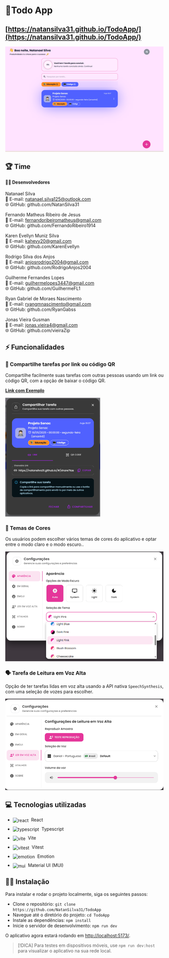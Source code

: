 # 📝Todo App

## [https://natansilva31.github.io/TodoApp/](https://natansilva31.github.io/TodoApp/)

<img src="https://github.com/NatanSilva31/TodoApp/blob/493524e4204219344f65f9c5ac2ee5a5d0d7fc19/screenshots/TelaInicial.png" alt="Splash Screen Example" width="500px" />

## 🏆 Time

#### 👨‍💻 Desenvolvedores

Natanael Silva<br/>
📧 E-mail: natanael.silva125@outlook.com<br/>
🌐 GitHub: github.com/NatanSilva31<br/>

Fernando Matheus Ribeiro de Jesus<br/>
📧 E-mail: fernandoribeiromatheus@gmail.com<br/>
🌐 GitHub: github.com/FernandoRibeiro1914<br/>

Karen Evellyn Muniz Silva<br/>
📧 E-mail: kahevy20@gmail.com<br/>
🌐 GitHub: github.com/KarenEvellyn<br/>

Rodrigo Silva dos Anjos<br/>
📧 E-mail: anjosrodrigo2004@gmail.com<br/>
🌐 GitHub: github.com/RodrigoAnjos2004<br/>

Guilherme Fernandes Lopes<br/>
📧 E-mail: guilhermelopes3447@gmail.com<br/>
🌐 GitHub: github.com/GuilhermeFL1<br/>

Ryan Gabriel de Moraes Nascimento<br/>
📧 E-mail: ryangmnascimento@gmail.com<br/>
🌐 GitHub: github.com/RyanGabss<br/>

Jonas Vieira Gusman<br/>
📧 E-mail: jonas.vieira4@gmail.com<br/>
🌐 GitHub: github.com/vieiraZip<br/>

## ⚡ Funcionalidades

### 🔗 Compartilhe tarefas por link ou código QR

Compartilhe facilmente suas tarefas com outras pessoas usando um link ou código QR, com a opção de baixar o código QR.

**[Link com Exemplo](https://natansilva31.github.io/TodoApp/#/share?task=N4IgJg9gdgpiBcAzAhgGwM4wDQgA4EspYwEUNsQpkBbOeEABQCcIArGAFwgAIBlGKgGMQOMDHSCm+XB3zQEjFuy58ByYThjU2+BQEZEAFgBsADgC0BgMyIARuYBMABidhLR27ZEhBEVBCYFAGIAVidjPQAxSO8wZA46EGcHEPMnVL0AdgAVBwd4J0z4KxCAOicHTIAtWJhkMFRCROTU9MsATmyXAqdvQXiYAHMAgE8EAG1QfBJ6ZBQnRDBbQ3NEYzNzQzAQ5HN2+qdNmDywB1tTGFNDPW8qWgUAUTAAV36Ac4BjiG8tHX0jOJ9PwBYKIRAXByGEAAXywUxmIEQMGWghCG0ytgciE2ERWV1MVnMpmQIRQF2Q7Ss7RuODuiQAwgBnsD4YY-bSsXT0Aw7VJIhZA-yBeihcJRGLQgC6OFQyHQHF4yAAbs0Kq0Mjk8vA9CECmVMno9DVoUA&userName=Natanael%20Silva)**

<img src="https://github.com/NatanSilva31/TodoApp/blob/45f8c1359b151f14806293381a3d44b6ec359477/screenshots/ShareDialog.png" width="300px" alt="Shared Task" />

### 🎨  Temas de Cores

Os usuários podem escolher vários temas de cores do aplicativo e optar entre o modo claro e o modo escuro..

<img src="https://github.com/NatanSilva31/TodoApp/blob/493524e4204219344f65f9c5ac2ee5a5d0d7fc19/screenshots/ColorThemes.png" width="500px" alt="Color Themes" />

### 🗣️ Tarefa de Leitura em Voz Alta

Opção de ter tarefas lidas em voz alta usando a API nativa `SpeechSynthesis`, com uma seleção de vozes para escolher.

<img src="https://github.com/NatanSilva31/TodoApp/blob/493524e4204219344f65f9c5ac2ee5a5d0d7fc19/screenshots/ReadAloud.png" width="500px" alt="Task Reading Aloud" />

## 💻 Tecnologias utilizadas

<ul style="display: flex; flex-direction: column; gap:10px;">
  <li style="vertical-align: middle;">
    <img src="https://go-skill-icons.vercel.app/api/icons?i=react" alt="react" width="24" style="vertical-align: middle; margin-right: 4px;" /> React
  </li>
    <li style="vertical-align: middle;">
    <img src="https://go-skill-icons.vercel.app/api/icons?i=typescript" alt="typescript" width="20" style="vertical-align: middle;margin-right: 4px;" /> Typescript
  </li>
    <li style="vertical-align: middle;">
    <img src="https://go-skill-icons.vercel.app/api/icons?i=vite" alt="vite" width="24" style="vertical-align: middle;margin-right: 4px;" /> Vite
  </li>
  <li style="vertical-align: middle;">
    <img src="https://go-skill-icons.vercel.app/api/icons?i=vitest" alt="vitest" width="24" style="vertical-align: middle;margin-right: 4px;" /> Vitest
  </li>
  <li style="vertical-align: middle;">
    <img src="https://go-skill-icons.vercel.app/api/icons?i=emotion" alt="emotion" width="24" style="vertical-align: middle;margin-right: 4px;" /> Emotion
  </li>
    <li style="vertical-align: middle;">
    <img src="https://go-skill-icons.vercel.app/api/icons?i=mui" alt="mui" width="24" style="vertical-align: middle;margin-right: 4px;" /> Material UI (MUI)
  </li>
</ul>

## 👨‍💻 Instalação

Para instalar e rodar o projeto localmente, siga os seguintes passos:

- Clone o repositório: `git clone https://github.com/NatanSilva31/TodoApp`
- Navegue até o diretório do projeto: `cd TodoApp`
- Instale as dependências: `npm install`
- Inicie o servidor de desenvolvimento: `npm run dev`

O aplicativo agora estará rodando em [http://localhost:5173/](http://localhost:5173/).

> [!DICA]
> Para testes em dispositivos móveis, use `npm run dev:host` para visualizar o aplicativo na sua rede local.
